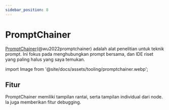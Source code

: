 ```yaml
---
sidebar_position: 8
---
```


# PromptChainer

[PromptChainer](https://arxiv.org/pdf/2203.06566.pdf)(@wu2022promptchainer) adalah alat penelitian untuk teknik prompt. Ini fokus pada menghubungkan prompt bersama, dan IDE riset yang paling halus yang saya temukan.


import Image from '@site/docs/assets/tooling/promptchainer.webp';

<div style={{textAlign: 'center'}}>
  <LazyLoadImage src={Image} style={{width: "750px"}} />
</div>

## Fitur

PromptChainer memiliki tampilan rantai, serta tampilan individual dari node. Ia juga memberikan fitur debugging.